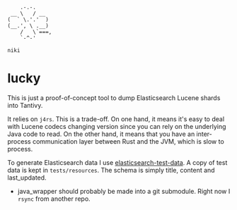 ```
    .-.-.
 __ \   / __
(  ` \.'.'  )
(__.', \ .__)
    /   \`===,
    `-^-'

niki
```
# lucky

This is just a proof-of-concept tool to dump Elasticsearch Lucene shards into Tantivy. 

It relies on `j4rs`. This is a trade-off. On one hand, it means it's easy to deal with Lucene codecs changing version since you can rely on the underlying Java code to read. On the other hand, it means that you have an inter-process communication layer between Rust and the JVM, which is slow to process.

To generate Elasticsearch data I use [elasticsearch-test-data](https://github.com/oliver006/elasticsearch-test-data). A copy of test data is kept in `tests/resources`. The schema is simply title, content and last_updated.

- java_wrapper should probably be made into a git submodule. Right now I `rsync` from another repo.